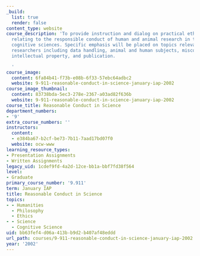 ```yaml
---
_build:
  list: true
  render: false
content_type: website
course_description: 'To provide instruction and dialog on practical ethical issues
  relating to the responsible conduct of human and animal research in the brain and
  cognitive sciences. Specific emphasis will be placed on topics relevant to young
  researchers including data handling, animal and human subjects, misconduct, mentoring,
  intellectual property, and publication.

  '
course_image:
  content: 6fa84b41-f73b-e08b-6f33-57ebc64adbc2
  website: 9-911-reasonable-conduct-in-science-january-iap-2002
course_image_thumbnail:
  content: 83738bda-5ec3-278e-2367-a03ad82f636b
  website: 9-911-reasonable-conduct-in-science-january-iap-2002
course_title: Reasonable Conduct in Science
department_numbers:
- '9'
extra_course_numbers: ''
instructors:
  content:
  - e384ba67-b2cf-be73-7b11-7aad17bd07f0
  website: ocw-www
learning_resource_types:
- Presentation Assignments
- Written Assignments
legacy_uid: 1cdef9fd-4a2d-12ce-bb1a-bbf7fd38f564
level:
- Graduate
primary_course_number: '9.911'
term: January IAP
title: Reasonable Conduct in Science
topics:
- - Humanities
  - Philosophy
  - Ethics
- - Science
  - Cognitive Science
uid: bb63fef4-d06a-413b-b9d2-b407af48eddd
url_path: courses/9-911-reasonable-conduct-in-science-january-iap-2002
year: '2002'
---
```

